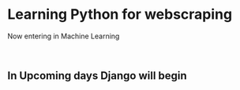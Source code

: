 <h1>Learning Python for webscraping </h1>
<p>Now entering in Machine Learning </p>
<br>
<h2>In Upcoming days Django will begin <h2>
